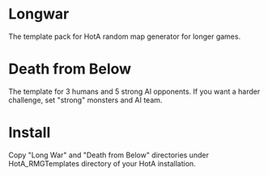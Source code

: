 # Longwar
The template pack for HotA random map generator for longer games.

# Death from Below
The template for 3 humans and 5 strong AI opponents. If you want a harder challenge, set "strong" monsters and AI team.

# Install
Copy "Long War" and "Death from Below" directories under HotA_RMGTemplates directory of your HotA installation.
